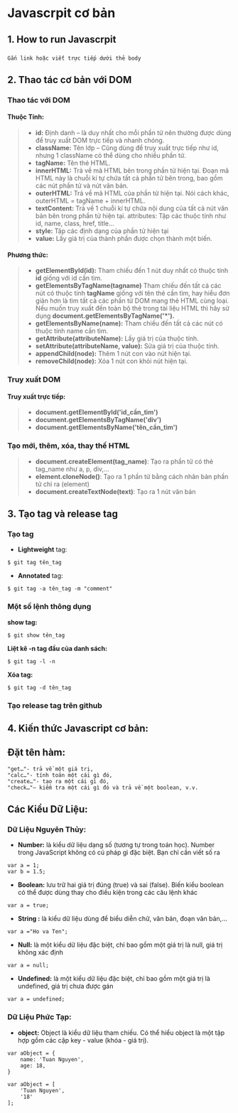 # Javascrpit cơ bản
## 1. How to run Javascrpit
###
~~~
Gắn link hoặc viết trực tiếp dưới thẻ body
~~~
##  2. Thao tác cơ bản với DOM
### Thao tác với DOM
#### **Thuộc Tính:**
> * **id:** Định danh – là duy nhất cho mỗi phần tử nên thường được dùng để truy xuất DOM trực tiếp và nhanh chóng. 
> * **className:** Tên lớp – Cũng dùng để truy xuất trực tiếp như id, nhưng 1 className có thể dùng cho nhiều phần tử.
> * **tagName:** Tên thẻ HTML.
> * **innerHTML:** Trả về mã HTML bên trong phần tử hiện tại. Đoạn mã HTML này là chuỗi kí tự chứa tất cả phần tử bên trong, bao gồm các nút phần tử và nút văn bản.
> * **outerHTML:** Trả về mã HTML của phần tử hiện tại. Nói cách khác, outerHTML = tagName + innerHTML.
> * **textContent:** Trả về 1 chuỗi kí tự chứa nội dung của tất cả nút văn bản bên trong phần tử hiện tại.
attributes: Tập các thuộc tính như id, name, class, href, title…
> * **style:** Tập các định dạng của phần tử hiện tại
> * **value:** Lấy giá trị của thành phần được chọn thành một biến.

#### **Phương thức:**
> * **getElementById(id):** Tham chiếu đến 1 nút duy nhất có thuộc tính **id** giống với id cần tìm.
> * **getElementsByTagName(tagname)** Tham chiếu đến tất cả các nút có thuộc tính **tagName** giống với tên thẻ cần tìm, hay hiểu đơn giản hơn là tìm tất cả các phần tử DOM mang thẻ HTML cùng loại. Nếu muốn truy xuất đến toàn bộ thẻ trong tài liệu HTML thì hãy sử dụng **document.getElementsByTagName('*').**
> * **getElementsByName(name):** Tham chiếu đến tất cả các nút có thuộc tính name cần tìm.
> * **getAttribute(attributeName):** Lấy giá trị của thuộc tính.
> * **setAttribute(attributeName, value):** Sửa giá trị của thuộc tính.
> * **appendChild(node):** Thêm 1 nút con vào nút hiện tại.
> * **removeChild(node):** Xóa 1 nút con khỏi nút hiện tại.

### **Truy xuất DOM**
#### **Truy xuất trực tiếp:**
> * **document.getElementById('id_cần_tìm')**
> * **document.getElementsByTagName('div')**
> * **document.getElementsByName('tên_cần_tìm')**

### **Tạo mới, thêm, xóa, thay thế HTML**
> * **document.createElement(tag_name)**: Tạo ra phần tử có thẻ tag_name như a, p, div,...
> * **element.cloneNode()**: Tạo ra 1 phần tử bằng cách nhân bản phần tử chỉ ra (element)
> * **document.createTextNode(text)**: Tạo ra 1 nút văn bản

## 3. Tạo tag và release tag
### **Tạo tag**
* **Lightweight** tag:
~~~
$ git tag tên_tag
~~~ 

* **Annotated** tag:
~~~
$ git tag -a tên_tag -m "comment"
~~~ 

### **Một số lệnh thông dụng**
**show tag:**
~~~
$ git show tên_tag
~~~ 

**Liệt kê -n tag đầu của danh sách:**
~~~
$ git tag -l -n
~~~ 

**Xóa tag:**
~~~
$ git tag -d tên_tag
~~~ 

### **Tạo release tag trên github**
## 4. Kiến thức Javascript cơ bản: 
## **Đặt tên hàm:**
~~~
"get…"- trả về một giá trị,
"calc…"- tính toán một cái gì đó,
"create…"- tạo ra một cái gì đó,
"check…"– kiểm tra một cái gì đó và trả về một boolean, v.v.
~~~

## **Các Kiểu Dữ Liệu:**
### **Dữ Liệu Nguyên Thủy:**
* **Number:** là kiểu dữ liệu dạng số (tương tự trong toán học). Number trong JavaScript không có cú pháp gì đặc biệt. Bạn chỉ cần viết số ra 
~~~
var a = 1;
var b = 1.5;
~~~
* **Boolean:** lưu trữ hai giá trị đúng (true) và sai (false). Biến kiểu boolean có thể được dùng thay cho điều kiện trong các câu lệnh khác
~~~
var a = true;
~~~

* **String :** là kiểu dữ liệu dùng để biểu diễn chữ, văn bản, đoạn văn bản,...
~~~
var a ="Ho va Ten";
~~~

* **Null:** là một kiểu dữ liệu đặc biệt, chỉ bao gồm một giá trị là null, giá trị không xác định
~~~
var a = null;
~~~

* **Undefined:** là một kiểu dữ liệu đặc biệt, chỉ bao gồm một giá trị là undefined, giá trị chưa được gán
~~~
var a = undefined;
~~~
### **Dữ Liệu Phức Tạp:**
* **object:** Object là kiểu dữ liệu tham chiếu. Có thể hiểu object là một tập hợp gồm các cặp key - value (khóa - giá trị).
~~~
var aObject = {
    name: 'Tuan Nguyen',
    age: 18,
}

var aObject = [
    'Tuan Nguyen',
    '18'
];
~~~


